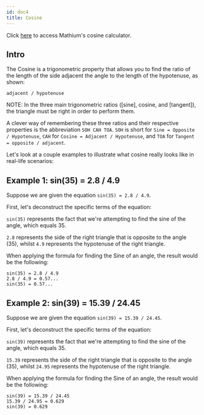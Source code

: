 ```yaml
---
id: doc4
title: Cosine
---
```


Click [here](https://docusaurus.io) to access Mathium's cosine calculator.

## Intro

The Cosine is a trigonometric property that allows you to find the ratio of the length of the side adjacent the angle to the length of the hypotenuse, as shown:


```
adjacent / hypotenuse
```

NOTE: In the three main trigonometric ratios ([sine], cosine, and [tangent]), the triangle must be right in order to perform them.

A clever way of remembering these three ratios and their respective properties is the abbreviation ```SOH CAH TOA```. ```SOH``` is short for ```Sine = Opposite / Hypotenuse```, ```CAH``` for ```Cosine = Adjacent / Hypotenuse```, and ```TOA``` for ```Tangent = opposite / adjacent```.

Let's look at a couple examples to illustrate what cosine really looks like in real-life scenarios:


## Example 1: sin(35) = 2.8 / 4.9

Suppose we are given the equation ```sin(35) = 2.8 / 4.9```.

First, let's deconstruct the specific terms of the equation: 

```sin(35)``` represents the fact that we're attempting to find the sine of the angle, which equals 35.

```2.8``` represents the side of the right triangle that is opposite to the angle (35), whilst ```4.9``` represents the hypotenuse of the right triangle.

When applying the formula for finding the Sine of an angle, the result would be the following:

```
sin(35) = 2.8 / 4.9
2.8 / 4.9 = 0.57...
sin(35) = 0.57...
```
## Example 2: sin(39) = 15.39 / 24.45

Suppose we are given the equation ```sin(39) = 15.39 / 24.45```.

First, let's deconstruct the specific terms of the equation: 

```sin(39)``` represents the fact that we're attempting to find the sine of the angle, which equals 35.

```15.39``` represents the side of the right triangle that is opposite to the angle (35), whilst ```24.95``` represents the hypotenuse of the right triangle.

When applying the formula for finding the Sine of an angle, the result would be the following:

```
sin(39) = 15.39 / 24.45
15.39 / 24.95 = 0.629
sin(39) = 0.629
```
